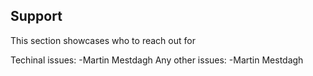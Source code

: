 ## Support

This section showcases who to reach out for

Techinal issues: -Martin Mestdagh
Any other issues: -Martin Mestdagh
